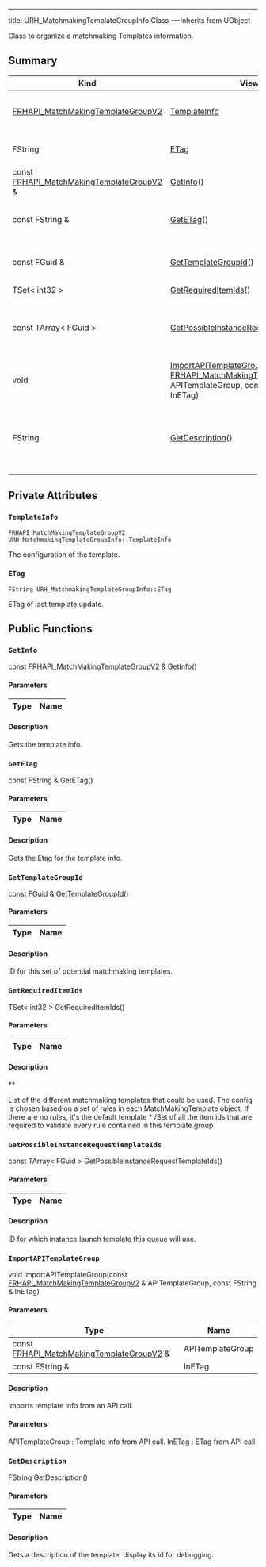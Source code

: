 ---
title: URH_MatchmakingTemplateGroupInfo Class
---Inherits from UObject

Class to organize a matchmaking Templates information.

## Summary
| Kind | View | Description |
|------|------|-------------|
|[FRHAPI_MatchMakingTemplateGroupV2](/unreal-plugins/all/structfrhapi__matchmakingtemplategroupv2/#structFRHAPI__MatchMakingTemplateGroupV2)|[TemplateInfo](/unreal-plugins/all/classurh__matchmakingtemplategroupinfo/#classURH__MatchmakingTemplateGroupInfo_1a19c9c3697f1d9fdacccf60b52a59fe2a)|The configuration of the template.|
|FString|[ETag](/unreal-plugins/all/classurh__matchmakingtemplategroupinfo/#classURH__MatchmakingTemplateGroupInfo_1aa211a82d3fc1d0b88e7ab966e310408e)|ETag of last template update.|
|const [FRHAPI_MatchMakingTemplateGroupV2](/unreal-plugins/all/structfrhapi__matchmakingtemplategroupv2/#structFRHAPI__MatchMakingTemplateGroupV2) &|[GetInfo](/unreal-plugins/all/classurh__matchmakingtemplategroupinfo/#classURH__MatchmakingTemplateGroupInfo_1ad54dc36738496269ffd1c955e167803b)()|Gets the template info.|
|const FString &|[GetETag](/unreal-plugins/all/classurh__matchmakingtemplategroupinfo/#classURH__MatchmakingTemplateGroupInfo_1a5469f554d137118cc7d5f2e74955f033)()|Gets the Etag for the template info.|
|const FGuid &|[GetTemplateGroupId](/unreal-plugins/all/classurh__matchmakingtemplategroupinfo/#classURH__MatchmakingTemplateGroupInfo_1a384a0999a402078854d4ad342f0570fa)()|ID for this set of potential matchmaking templates.|
|TSet< int32 >|[GetRequiredItemIds](/unreal-plugins/all/classurh__matchmakingtemplategroupinfo/#classURH__MatchmakingTemplateGroupInfo_1adf14fcfb492d96bb8c3606720552b4c4)()|**|
|const TArray< FGuid >|[GetPossibleInstanceRequestTemplateIds](/unreal-plugins/all/classurh__matchmakingtemplategroupinfo/#classURH__MatchmakingTemplateGroupInfo_1a9b2e0a4539408825329eff7f6ec07ae6)()|ID for which instance launch template this queue will use.|
|void|[ImportAPITemplateGroup](/unreal-plugins/all/classurh__matchmakingtemplategroupinfo/#classURH__MatchmakingTemplateGroupInfo_1ab2f3a97cf393d864d4897981125e50c6)(const [FRHAPI_MatchMakingTemplateGroupV2](/unreal-plugins/all/structfrhapi__matchmakingtemplategroupv2/#structFRHAPI__MatchMakingTemplateGroupV2) & APITemplateGroup, const FString & InETag)|Imports template info from an API call.|
|FString|[GetDescription](/unreal-plugins/all/classurh__matchmakingtemplategroupinfo/#classURH__MatchmakingTemplateGroupInfo_1a7ac296d74658aeb6d4ef0f20bb227030)()|Gets a description of the template, display its id for debugging.|
## Private Attributes



### `TemplateInfo` <a id="classURH__MatchmakingTemplateGroupInfo_1a19c9c3697f1d9fdacccf60b52a59fe2a"></a>

`FRHAPI_MatchMakingTemplateGroupV2 URH_MatchmakingTemplateGroupInfo::TemplateInfo`

The configuration of the template.




### `ETag` <a id="classURH__MatchmakingTemplateGroupInfo_1aa211a82d3fc1d0b88e7ab966e310408e"></a>

`FString URH_MatchmakingTemplateGroupInfo::ETag`

ETag of last template update.





## Public Functions



### `GetInfo` <a id="classURH__MatchmakingTemplateGroupInfo_1ad54dc36738496269ffd1c955e167803b"></a>

const [FRHAPI_MatchMakingTemplateGroupV2](/unreal-plugins/all/structfrhapi__matchmakingtemplategroupv2/#structFRHAPI__MatchMakingTemplateGroupV2) & GetInfo()

#### Parameters

| Type | Name |
|------|------|

#### Description

Gets the template info.




### `GetETag` <a id="classURH__MatchmakingTemplateGroupInfo_1a5469f554d137118cc7d5f2e74955f033"></a>

const FString & GetETag()

#### Parameters

| Type | Name |
|------|------|

#### Description

Gets the Etag for the template info.




### `GetTemplateGroupId` <a id="classURH__MatchmakingTemplateGroupInfo_1a384a0999a402078854d4ad342f0570fa"></a>

const FGuid & GetTemplateGroupId()

#### Parameters

| Type | Name |
|------|------|

#### Description

ID for this set of potential matchmaking templates.




### `GetRequiredItemIds` <a id="classURH__MatchmakingTemplateGroupInfo_1adf14fcfb492d96bb8c3606720552b4c4"></a>

TSet< int32 > GetRequiredItemIds()

#### Parameters

| Type | Name |
|------|------|

#### Description

**

List of the different matchmaking templates that could be used. The config is chosen based on a set of rules in each MatchMakingTemplate object. If there are no rules, it's the default template *
/Set of all the item ids that are required to validate every rule contained in this template group 



### `GetPossibleInstanceRequestTemplateIds` <a id="classURH__MatchmakingTemplateGroupInfo_1a9b2e0a4539408825329eff7f6ec07ae6"></a>

const TArray< FGuid > GetPossibleInstanceRequestTemplateIds()

#### Parameters

| Type | Name |
|------|------|

#### Description

ID for which instance launch template this queue will use.




### `ImportAPITemplateGroup` <a id="classURH__MatchmakingTemplateGroupInfo_1ab2f3a97cf393d864d4897981125e50c6"></a>

void ImportAPITemplateGroup(const [FRHAPI_MatchMakingTemplateGroupV2](/unreal-plugins/all/structfrhapi__matchmakingtemplategroupv2/#structFRHAPI__MatchMakingTemplateGroupV2) & APITemplateGroup, const FString & InETag)

#### Parameters

| Type | Name |
|------|------|
|const [FRHAPI_MatchMakingTemplateGroupV2](/unreal-plugins/all/structfrhapi__matchmakingtemplategroupv2/#structFRHAPI__MatchMakingTemplateGroupV2) &|APITemplateGroup|
|const FString &|InETag|

#### Description

Imports template info from an API call.


#### Parameters

APITemplateGroup
: Template info from API call. 
InETag
: ETag from API call. 



### `GetDescription` <a id="classURH__MatchmakingTemplateGroupInfo_1a7ac296d74658aeb6d4ef0f20bb227030"></a>

FString GetDescription()

#### Parameters

| Type | Name |
|------|------|

#### Description

Gets a description of the template, display its id for debugging.






